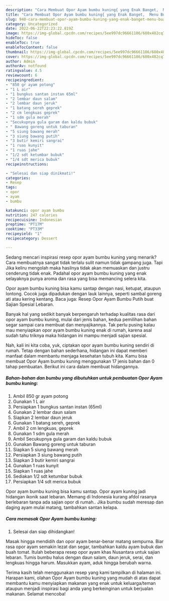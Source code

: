 ```yaml
---
description: "Cara Membuat Opor Ayam bumbu kuning{ yang Enak Banget,  Menu Buat lebaran"
title: "Cara Membuat Opor Ayam bumbu kuning{ yang Enak Banget,  Menu Buat lebaran"
slug: 940-cara-membuat-opor-ayam-bumbu-kuning-yang-enak-banget-menu-buat-lebaran
category: Uncategorized
date: 2022-06-22T22:23:22.819Z
image: https://img-global.cpcdn.com/recipes/5ee997dc96661186/680x482cq70/opor-ayam-bumbu-kuning-foto-resep-utama.jpg
hideToc: false
enableToc: true
enableTocContent: false
thumbnail: https://img-global.cpcdn.com/recipes/5ee997dc96661186/680x482cq70/opor-ayam-bumbu-kuning-foto-resep-utama.jpg
cover: https://img-global.cpcdn.com/recipes/5ee997dc96661186/680x482cq70/opor-ayam-bumbu-kuning-foto-resep-utama.jpg
author: Admin
authorAv: notfound
ratingvalue: 4.5
reviewcount: 6
recipeingredient:
- "850 gr ayam potong"
- "1 L air"
- "1 bungkus santan instan 65ml"
- "2 lembar daun salam"
- "2 lembar daun jeruk"
- "1 batang sereh geprek"
- "2 cm lengkuas geprek"
- "1 sdm gula merah"
- "Secukupnya gula garam dan kaldu bubuk"
- " Bawang goreng untuk taburan"
- "5 siung bawang merah"
- "3 siung bawang putih"
- "3 butir kemiri sangrai"
- "1 ruas kunyit"
- "1 ruas jahe"
- "1/2 sdt ketumbar bubuk"
- "1/4 sdt merica bubuk"
recipeinstructions:

- "Selesai dan siap dinikmati!"
categories:
- Resep
tags:
- opor
- ayam
- bumbu

katakunci: opor ayam bumbu 
nutrition: 247 calories
recipecuisine: Indonesian
preptime: "PT17M"
cooktime: "PT33M"
recipeyield: "1"
recipecategory: Dessert

---
```



Sedang mencari inspirasi resep opor ayam bumbu kuning yang menarik? Cara membuatnya sangat tidak terlalu sulit namun tidak gampang juga. Tapi Jika keliru mengolah maka hasilnya tidak akan memuaskan dan justru cenderung tidak enak. Padahal opor ayam bumbu kuning yang enak selayaknya punya aroma dan rasa yang bisa memancing selera kita.


Opor ayam bumbu kuning bisa kamu santap dengan nasi, ketupat, ataupun lontong. Cocok juga dipadukan dengan lauk lainnya, seperti sambal goreng ati atau kering kentang. Baca juga: Resep Opor Ayam Bumbu Putih buat Sajian Spesial Lebaran.

Banyak hal yang sedikit banyak berpengaruh terhadap kualitas rasa dari opor ayam bumbu kuning, mulai dari jenis bahan, kedua pemilihan bahan segar sampai cara membuat dan menyajikannya. Tak perlu pusing kalau mau menyiapkan opor ayam bumbu kuning enak di rumah, karena asal sudah tahu triknya maka hidangan ini mampu menjadi sajian spesial.


Nah, kali ini kita coba, yuk, ciptakan opor ayam bumbu kuning sendiri di rumah. Tetap dengan bahan sederhana, hidangan ini dapat memberi manfaat dalam membantu menjaga kesehatan tubuh kita. Kamu bisa membuat Opor Ayam bumbu kuning menggunakan 17 jenis bahan dan 0 tahap pembuatan. Berikut ini cara dalam membuat hidangannya.

<!--inarticleads1-->

##### Bahan-bahan dan bumbu yang dibutuhkan untuk pembuatan Opor Ayam bumbu kuning:

1. Ambil 850 gr ayam potong
1. Gunakan 1 L air
1. Persiapkan 1 bungkus santan instan (65ml)
1. Gunakan 2 lembar daun salam
1. Siapkan 2 lembar daun jeruk
1. Gunakan 1 batang sereh, geprek
1. Ambil 2 cm lengkuas, geprek
1. Gunakan 1 sdm gula merah
1. Ambil Secukupnya gula garam dan kaldu bubuk
1. Gunakan  Bawang goreng untuk taburan
1. Siapkan 5 siung bawang merah
1. Persiapkan 3 siung bawang putih
1. Siapkan 3 butir kemiri sangrai
1. Gunakan 1 ruas kunyit
1. Siapkan 1 ruas jahe
1. Sediakan 1/2 sdt ketumbar bubuk
1. Persiapkan 1/4 sdt merica bubuk


Opor ayam bumbu kuning bisa kamu santap. Opor ayam kuning jadi hidangan ikonik saat lebaran. Memang di Indonesia kurang afdol rasanya berlebaran tanpa ada sajian opor di rumah.. Jika bumbu sudah meresap dan daging ayam mulai matang, tambahkan santan kelapa. 

<!--inarticleads2-->

##### Cara memasak Opor Ayam bumbu kuning:


1. Selesai dan siap dihidangkan!

Masak hingga mendidih dan opor ayam benar-benar matang sempurna. Biar rasa opor ayam semakin lezat dan segar, tambahkan kaldu ayam bubuk dan buah tomat. Itulah beberapa resep opor ayam khas Nusantara untuk sajian lebaran. Tumis bumbu halus dengan daun salam, daun jeruk, serai, dan lengkuas hingga harum. Masukkan ayam, aduk hingga berubah warna. 

Terima kasih telah menggunakan resep yang kami tampilkan di halaman ini. Harapan kami, olahan Opor Ayam bumbu kuning yang mudah di atas dapat membantu kamu menyiapkan makanan yang enak untuk keluarga/teman ataupun menjadi inspirasi bagi anda yang berkeinginan untuk berjualan makanan. Selamat mencoba!
